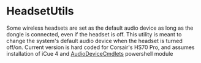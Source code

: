 # HeadsetUtils
Some wireless headsets are set as the default audio device as long as the dongle is connected, even if the headset is off.
This utility is meant to change the system's default audio device when the headset is turned off/on.
Current version is hard coded for Corsair's HS70 Pro, and assumes installation of iCue 4 and [AudioDeviceCmdlets](https://github.com/frgnca/AudioDeviceCmdlets) powershell module

